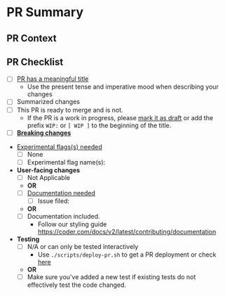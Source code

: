 <!-- Anything that looks like this is a comment and can't be seen after the Pull Request is created. -->

# PR Summary

<!-- Summarize your PR between here and the checklist. -->

## PR Context

<!-- Provide a little reasoning as to why this Pull Request helps and why you have opened it. -->

## PR Checklist

- [ ] [PR has a meaningful title](https://coder.com/docs/v2/latest/CONTRIBUTING#commit-messages)
    - Use the present tense and imperative mood when describing your changes
- [ ] Summarized changes
- [ ] This PR is ready to merge and is not.
    - If the PR is a work in progress, please [mark it as draft](https://docs.github.com/en/pull-requests/collaborating-with-pull-requests/proposing-changes-to-your-work-with-pull-requests/changing-the-stage-of-a-pull-request#converting-a-pull-request-to-a-draft) or add the prefix `WIP:` or `[ WIP ]` to the beginning of the title.
- [ ] **[Breaking changes](https://coder.com/docs/v2/latest/CONTRIBUTING#breaking-changes)**
- [Experimental flags(s) needed](https://coder.com/docs/v2/latest/cli/server#--experiments)
    - [ ] None   
    - [ ] Experimental flag name(s): <!-- Experimental feature name(s) here -->
- **User-facing changes**
    - [ ] Not Applicable
    - **OR**
    - [ ] [Documentation needed](https://github.com/PowerShell/PowerShell/blob/master/.github/CONTRIBUTING.md#pull-request---submission)
        - [ ] Issue filed: <!-- Number/link of that issue here -->
    - **OR**
    - [ ] Documentation included.
        - Follow our styling guide https://coder.com/docs/v2/latest/contributing/documentation
- **Testing**
    - [ ] N/A or can only be tested interactively
        - Use `./scripts/deploy-pr.sh` to get a PR deployment or check [here](https://coder.com/docs/v2/latest/CONTRIBUTING#deploying-a-pr)
    - **OR**
    - [ ] Make sure you've added a new test if existing tests do not effectively test the code changed.
